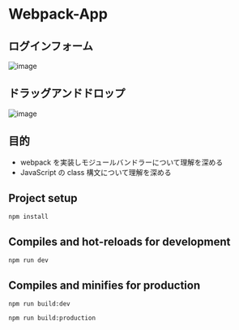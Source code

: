 # Webpack-App

## ログインフォーム

![image](https://user-images.githubusercontent.com/65071534/166871384-d60aa3dc-2786-4c81-9f1b-b83f598927d0.png)

## ドラッグアンドドロップ

![image](https://user-images.githubusercontent.com/65071534/166871554-7a31e927-28a3-4901-906f-b7ad125c349c.png)

## 目的

- webpack を実装しモジュールバンドラーについて理解を深める
- JavaScript の class 構文について理解を深める

## Project setup

```
npm install
```

## Compiles and hot-reloads for development

```
npm run dev
```

## Compiles and minifies for production

```
npm run build:dev

npm run build:production
```
